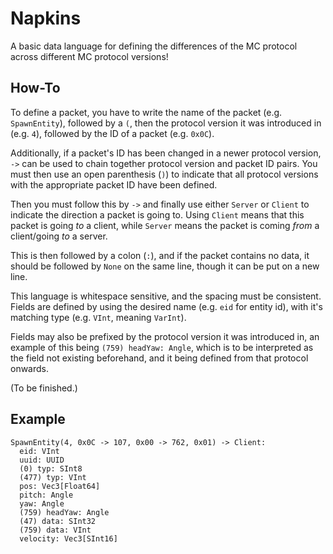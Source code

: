 # Napkins
A basic data language for defining the differences of the MC protocol across different MC
protocol versions!

## How-To
To define a packet, you have to write the name of the packet (e.g. `SpawnEntity`), followed by a
`(`, then the protocol version it was introduced in (e.g. `4`), followed by the ID of a packet
(e.g. `0x0C`).

Additionally, if a packet's ID has been changed in a newer protocol version, `->` can be used to
chain together protocol version and packet ID pairs. You must then use an open parenthesis (`)`)
to indicate that all protocol versions with the appropriate packet ID have been defined.

Then you must follow this by `->` and finally use either `Server` or `Client` to indicate the
direction a packet is going to. Using `Client` means that this packet is going *to* a client,
while `Server` means the packet is coming *from* a client/going *to* a server.

This is then followed by a colon (`:`), and if the packet contains no data, it should be followed
by `None` on the same line, though it can be put on a new line.

This language is whitespace sensitive, and the spacing must be consistent. Fields are defined by
using the desired name (e.g. `eid` for entity id), with it's matching type (e.g. `VInt`, meaning
`VarInt`).

Fields may also be prefixed by the protocol version it was introduced in, an example of this being
`(759) headYaw: Angle`, which is to be interpreted as the field not existing beforehand, and it
being defined from that protocol onwards.

(To be finished.)

## Example
```
SpawnEntity(4, 0x0C -> 107, 0x00 -> 762, 0x01) -> Client:
  eid: VInt
  uuid: UUID
  (0) typ: SInt8
  (477) typ: VInt
  pos: Vec3[Float64]
  pitch: Angle
  yaw: Angle
  (759) headYaw: Angle
  (47) data: SInt32
  (759) data: VInt
  velocity: Vec3[SInt16]
```